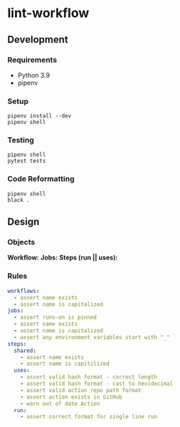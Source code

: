 # lint-workflow

## Development
### Requirements

- Python 3.9
- pipenv

### Setup

```
pipenv install --dev
pipenv shell
```

### Testing

```
pipenv shell
pytest tests
```

### Code Reformatting

```
pipenv shell
black .
```


## Design
### Objects

**Workflow:**
**Jobs:**
**Steps (run || uses):** 


### Rules

```yaml
workflows:
  - assert name exists
  - assert name is capitalized
jobs:
  - assert runs-on is pinned
  - assert name exists
  - assert name is capitalized
  - assert any environment variables start with "_"
steps:
  shared: 
    - assert name exists
    - assert name is capitilized
  uses:
    - assert valid hash format - correct length
    - assert valid hash format - cast to hexidecimal
    - assert valid action repo path format
    - assert action exists in GitHub
    - warn out of date Action
  run:
    - assert correct format for single line run
```


